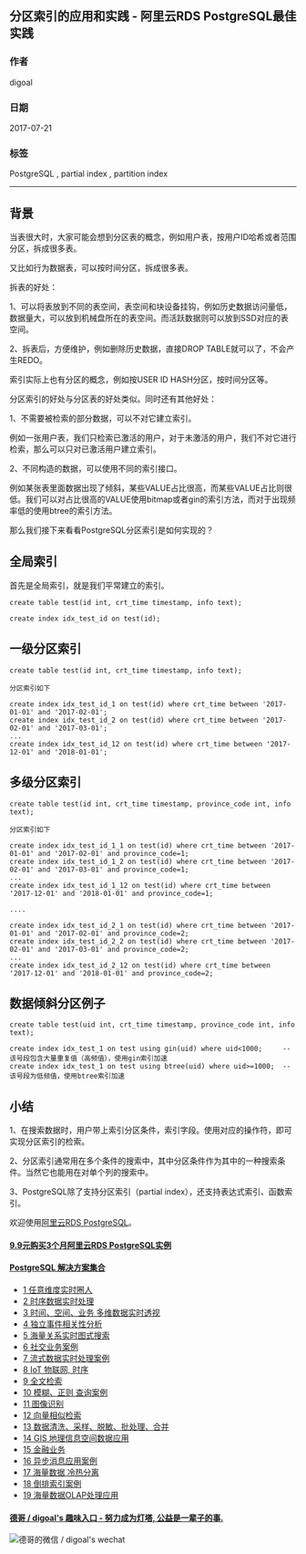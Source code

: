 ## 分区索引的应用和实践 - 阿里云RDS PostgreSQL最佳实践  
                     
### 作者                      
digoal                     
                       
### 日期                       
2017-07-21                 
                                
### 标签                
PostgreSQL , partial index , partition index     
                
----                
                 
## 背景  
当表很大时，大家可能会想到分区表的概念，例如用户表，按用户ID哈希或者范围分区，拆成很多表。  
  
又比如行为数据表，可以按时间分区，拆成很多表。  
  
拆表的好处：  
  
1、可以将表放到不同的表空间，表空间和块设备挂钩，例如历史数据访问量低，数据量大，可以放到机械盘所在的表空间。而活跃数据则可以放到SSD对应的表空间。  
  
2、拆表后，方便维护，例如删除历史数据，直接DROP TABLE就可以了，不会产生REDO。  
  
索引实际上也有分区的概念，例如按USER ID HASH分区，按时间分区等。  
  
分区索引的好处与分区表的好处类似。同时还有其他好处：  
  
1、不需要被检索的部分数据，可以不对它建立索引。  
  
例如一张用户表，我们只检索已激活的用户，对于未激活的用户，我们不对它进行检索，那么可以只对已激活用户建立索引。  
  
2、不同构造的数据，可以使用不同的索引接口。  
  
例如某张表里面数据出现了倾斜，某些VALUE占比很高，而某些VALUE占比则很低。我们可以对占比很高的VALUE使用bitmap或者gin的索引方法，而对于出现频率低的使用btree的索引方法。  
  
那么我们接下来看看PostgreSQL分区索引是如何实现的？  
  
## 全局索引  
  
首先是全局索引，就是我们平常建立的索引。  
  
```  
create table test(id int, crt_time timestamp, info text);  
  
create index idx_test_id on test(id);  
```  
  
## 一级分区索引  
  
```  
create table test(id int, crt_time timestamp, info text);  
  
分区索引如下  
  
create index idx_test_id_1 on test(id) where crt_time between '2017-01-01' and '2017-02-01';  
create index idx_test_id_2 on test(id) where crt_time between '2017-02-01' and '2017-03-01';  
...  
create index idx_test_id_12 on test(id) where crt_time between '2017-12-01' and '2018-01-01';  
```  
  
## 多级分区索引  
  
```  
create table test(id int, crt_time timestamp, province_code int, info text);  
  
分区索引如下  
  
create index idx_test_id_1_1 on test(id) where crt_time between '2017-01-01' and '2017-02-01' and province_code=1;  
create index idx_test_id_1_2 on test(id) where crt_time between '2017-02-01' and '2017-03-01' and province_code=1;  
...  
create index idx_test_id_1_12 on test(id) where crt_time between '2017-12-01' and '2018-01-01' and province_code=1;  
  
....  
  
create index idx_test_id_2_1 on test(id) where crt_time between '2017-01-01' and '2017-02-01' and province_code=2;  
create index idx_test_id_2_2 on test(id) where crt_time between '2017-02-01' and '2017-03-01' and province_code=2;  
...  
create index idx_test_id_2_12 on test(id) where crt_time between '2017-12-01' and '2018-01-01' and province_code=2;  
```  
  
## 数据倾斜分区例子  
  
```  
create table test(uid int, crt_time timestamp, province_code int, info text);  
  
create index idx_test_1 on test using gin(uid) where uid<1000;     -- 该号段包含大量重复值（高频值），使用gin索引加速  
create index idx_test_1 on test using btree(uid) where uid>=1000;  -- 该号段为低频值，使用btree索引加速  
```  
  
## 小结  
1、在搜索数据时，用户带上索引分区条件，索引字段。使用对应的操作符，即可实现分区索引的检索。  
  
2、分区索引通常用在多个条件的搜索中，其中分区条件作为其中的一种搜索条件。当然它也能用在对单个列的搜索中。  
  
3、PostgreSQL除了支持分区索引（partial index），还支持表达式索引、函数索引。  
  
欢迎使用[阿里云RDS PostgreSQL](https://www.aliyun.com/product/rds/postgresql)。  
  
  
  
  
  
  
  
  
  
  
  
  
  
  
  
  
  
  
  
  
  
  
  
  
  
  
  
  
  
  
  
  
  
  
  
  
  
  
  
  
  
  
  
  
  
  
  
  
  
  
  
  
  
  
  
#### [9.9元购买3个月阿里云RDS PostgreSQL实例](https://www.aliyun.com/database/postgresqlactivity "57258f76c37864c6e6d23383d05714ea")
  
  
#### [PostgreSQL 解决方案集合](https://yq.aliyun.com/topic/118 "40cff096e9ed7122c512b35d8561d9c8")
- [1 任意维度实时圈人](https://yq.aliyun.com/topic/118 "40cff096e9ed7122c512b35d8561d9c8")
- [2 时序数据实时处理](https://yq.aliyun.com/topic/118 "40cff096e9ed7122c512b35d8561d9c8")
- [3 时间、空间、业务 多维数据实时透视](https://yq.aliyun.com/topic/118 "40cff096e9ed7122c512b35d8561d9c8")
- [4 独立事件相关性分析](https://yq.aliyun.com/topic/118 "40cff096e9ed7122c512b35d8561d9c8")
- [5 海量关系实时图式搜索](https://yq.aliyun.com/topic/118 "40cff096e9ed7122c512b35d8561d9c8")
- [6 社交业务案例](https://yq.aliyun.com/topic/118 "40cff096e9ed7122c512b35d8561d9c8")
- [7 流式数据实时处理案例](https://yq.aliyun.com/topic/118 "40cff096e9ed7122c512b35d8561d9c8")
- [8 IoT 物联网, 时序](https://yq.aliyun.com/topic/118 "40cff096e9ed7122c512b35d8561d9c8")
- [9 全文检索](https://yq.aliyun.com/topic/118 "40cff096e9ed7122c512b35d8561d9c8")
- [10 模糊、正则 查询案例](https://yq.aliyun.com/topic/118 "40cff096e9ed7122c512b35d8561d9c8")
- [11 图像识别](https://yq.aliyun.com/topic/118 "40cff096e9ed7122c512b35d8561d9c8")
- [12 向量相似检索](https://yq.aliyun.com/topic/118 "40cff096e9ed7122c512b35d8561d9c8")
- [13 数据清洗、采样、脱敏、批处理、合并](https://yq.aliyun.com/topic/118 "40cff096e9ed7122c512b35d8561d9c8")
- [14 GIS 地理信息空间数据应用](https://yq.aliyun.com/topic/118 "40cff096e9ed7122c512b35d8561d9c8")
- [15 金融业务](https://yq.aliyun.com/topic/118 "40cff096e9ed7122c512b35d8561d9c8")
- [16 异步消息应用案例](https://yq.aliyun.com/topic/118 "40cff096e9ed7122c512b35d8561d9c8")
- [17 海量数据 冷热分离](https://yq.aliyun.com/topic/118 "40cff096e9ed7122c512b35d8561d9c8")
- [18 倒排索引案例](https://yq.aliyun.com/topic/118 "40cff096e9ed7122c512b35d8561d9c8")
- [19 海量数据OLAP处理应用](https://yq.aliyun.com/topic/118 "40cff096e9ed7122c512b35d8561d9c8")
  
  
#### [德哥 / digoal's 趣味入口 - 努力成为灯塔, 公益是一辈子的事.](https://github.com/digoal/blog/blob/master/README.md "22709685feb7cab07d30f30387f0a9ae")
  
  
![德哥的微信 / digoal's wechat](../pic/digoal_weixin.jpg "f7ad92eeba24523fd47a6e1a0e691b59")
  
